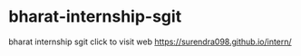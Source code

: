 # bharat-internship-sgit
bharat internship sgit
click to visit web https://surendra098.github.io/intern/
